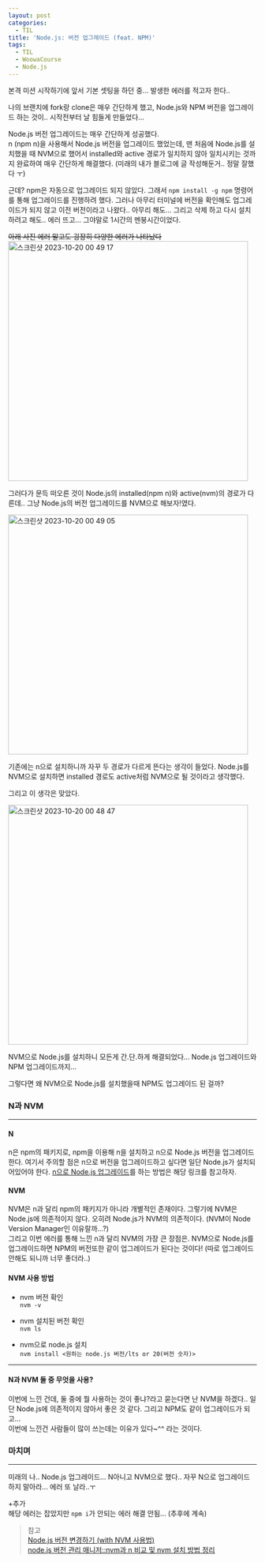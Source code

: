 ```yaml
---
layout: post
categories:
  - TIL
title: 'Node.js: 버전 업그레이드 (feat. NPM)'
tags:
  - TIL
  - WoowaCourse
  - Node.js
---
```


본격 미션 시작하기에 앞서 기본 셋팅을 하던 중... 발생한 에러를 적고자 한다..

나의 브랜치에 fork랑 clone은 매우 간단하게 했고, Node.js와 NPM 버전을 업그레이드 하는 것이.. 시작전부터 날 힘들게 만들었다...

Node.js 버전 업그레이드는 매우 간단하게 성공했다.  
n (npm n)을 사용해서 Node.js 버전을 업그레이드 했었는데, 맨 처음에 Node.js를 설치했을 때 NVM으로 했어서 installed와 active 경로가 일치하지 않아 일치시키는 것까지 완료하여 매우 간단하게 해결했다. (미래의 내가 블로그에 글 작성해둔거.. 정말 잘했다 ㅜ)

근데? npm은 자동으로 업그레이드 되지 않았다. 그래서 `npm install -g npm` 명령어를 통해 업그레이드를 진행하려 했다. 그러나 아무리 터미널에 버전을 확인해도 업그레이드가 되지 않고 이전 버전이라고 나왔다.. 아무리 해도... 그리고 삭제 하고 다시 설치하려고 해도.. 에러 뜨고... 그야말로 1시간의 멘붕시간이었다.

~~아래 사진 에러 말고도 굉장히 다양한 에러가 나타났다~~
<img width="486" alt="스크린샷 2023-10-20 00 49 17" src="https://github.com/soi-ha/soi-ha.github.io/assets/77609591/b1aea9aa-6d6f-4d49-b84a-84a2facce6d0">

그러다가 문득 떠오른 것이 Node.js의 installed(npm n)와 active(nvm)의 경로가 다른데.. 그냥 Node.js의 버전 업그레이드를 NVM으로 해보자!였다.

<img width="486" alt="스크린샷 2023-10-20 00 49 05" src="https://github.com/soi-ha/soi-ha.github.io/assets/77609591/e8a40133-a047-4977-b5dc-4be2a240e4cd">

기존에는 n으로 설치하니까 자꾸 두 경로가 다르게 뜬다는 생각이 들었다. Node.js를 NVM으로 설치하면 installed 경로도 active처럼 NVM으로 될 것이라고 생각했다.

그리고 이 생각은 맞았다.

<img width="486" alt="스크린샷 2023-10-20 00 48 47" src="https://github.com/soi-ha/soi-ha.github.io/assets/77609591/da884098-36b2-4e1d-bfe2-a9c06221d759">

NVM으로 Node.js를 설치하니 모든게 간.단.하게 해결되었다... Node.js 업그레이드와 NPM 업그레이드까지...

그렇다면 왜 NVM으로 Node.js를 설치했을때 NPM도 업그레이드 된 걸까?

### N과 NVM

---

#### N

n은 npm의 패키지로, npm을 이용해 n을 설치하고 n으로 Node.js 버전을 업그레이드한다. 여기서 주의할 점은 n으로 버전을 업그레이드하고 싶다면 일단 Node.js가 설치되어있어야 한다.
[n으로 Node.js 업그레이드](https://soi-ha.github.io/til/2023/04/11/Node-Version-Update.html)를 하는 방법은 해당 링크를 참고하자.

#### NVM

NVM은 n과 달리 npm의 패키지가 아니라 개별적인 존재이다.
그렇기에 NVM은 Node.js에 의존적이지 않다. 오히려 Node.js가 NVM의 의존적이다. (NVM이 Node Version Manager인 이유랄까...?)  
그리고 이번 에러를 통해 느낀 n과 달리 NVM의 가장 큰 장점은. NVM으로 Node.js를 업그레이드하면 NPM의 버전또한 같이 업그레이드가 된다는 것이다! (따로 업그레이드 안해도 되니까 너무 좋더라..)

#### NVM 사용 방법

- nvm 버전 확인  
  `nvm -v`

- nvm 설치된 버전 확인  
  `nvm ls`

- nvm으로 node.js 설치  
  `nvm install <원하는 node.js 버전/lts or 20(버전 숫자)>`

---

#### N과 NVM 둘 중 무엇을 사용?

이번에 느낀 건데, 둘 중에 뭘 사용하는 것이 좋냐?라고 묻는다면 난 NVM을 하겠다.. 일단 Node.js에 의존적이지 않아서 좋은 것 같다. 그리고 NPM도 같이 업그레이드가 되고...  
이번에 느낀건 사람들이 많이 쓰는데는 이유가 있다~^^ 라는 것이다.

### 마치며

---

미래의 나.. Node.js 업그레이드... N아니고 NVM으로 했다.. 자꾸 N으로 업그레이드 하지 말아라... 에러 또 날라..ㅜ

+추가  
해당 에러는 잡았지만 `npm i`가 안되는 에러 해결 안됨... (추후에 계속)

> 참고  
> [Node.js 버전 변경하기 (with NVM 사용법)](https://oingdaddy.tistory.com/481)  
> [node.js 버전 관리 매니저::nvm과 n 비교 및 nvm 설치 방법 정리 ](https://hoho325.tistory.com/457)
